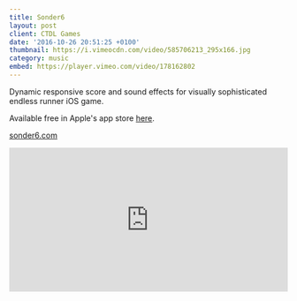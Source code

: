 ```yaml
---
title: Sonder6
layout: post
client: CTDL Games
date: '2016-10-26 20:51:25 +0100'
thumbnail: https://i.vimeocdn.com/video/585706213_295x166.jpg
category: music
embed: https://player.vimeo.com/video/178162802
---
```


Dynamic responsive score and sound effects for visually sophisticated endless runner iOS game.

Available free in Apple's app store [here](http://itunes.apple.com/us/app/sonder-6/id1137930049?mt=8).

[sonder6.com](www.sonder6.com)

<iframe style="border: 0; width: 100%; height: 261px;" src="https://bandcamp.com/EmbeddedPlayer/album=3665381614/size=large/bgcol=ffffff/linkcol=333333/artwork=none/transparent=true/" seamless="">[Sonder6 OST by Skillbard](http://skillbard.bandcamp.com/album/sonder6-ost)</iframe>
